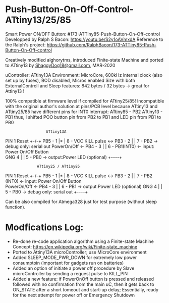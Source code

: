 # Push-Button-On-Off-Control-ATtiny13/25/85
Smart Power ON/OFF Button: #173-ATTiny85-Push-Button-On-Off-control
Developped by Ralph S Bacon: https://youtu.be/S2y1oAVmxdA 
Reference to the Ralph's project: https://github.com/RalphBacon/173-ATTiny85-Push-Button-On-Off-control

Creatively modified alghorytms, introduced Finite-state Machine and ported to ATtiny13 
by ShaggyDog18@gmail.com, MAR-2020

uController: ATtiny13A
Environment: MicroCore, 600kHz internal clock (also set up by fuses), BOD disabled, Micros enabled 
Size with both ExternalControll and Sleep features: 842 bytes / 32 bytes -> great for Attiny13 ! 
 
100% compatible at firmware level if compiled for ATtiny25/85!
Incompatible with the original author's solution at pins/PCB level because ATtiny13 and ATtiny25/85
have different pins for INT0 interrupt:
   ATtiny85 - PB2
   ATtiny13 - PB1
thus, I shifted POO button pin from PB2 to PB1 and 
                       LED pin from PB1 to PB0

                      ATtiny13A
PIN 1 Reset             +-\/-+
                PB5 - 1 |*   | 8 - VCC
 KILL pulse <-> PB3 - 2 |    | 7 - PB2       -> debug only: serial out
 PowerOn/Off <- PB4 - 3 |    | 6 - PB1(INT0) <- input: Power On/Off Button          
                GNG   4 |    | 5 - PB0       -> output:Power LED (optional)
                        +----+

                  ATtiny25 / ATtiny85 
PIN 1 Reset             +-\/-+
                PB5 - 1 |*   | 8 - VCC
 KILL pulse <-> PB3 - 2 |    | 7 - PB2 (INT0) <- input: Power On/Off Button          
 PowerOn/Off <- PB4 - 3 |    | 6 - PB1        -> output:Power LED (optional)
                GNG   4 |    | 5 - PB0        -> debug only: serial out
                        +----+

Can be also compiled for Atmega328 just for test purpose (without sleep function).


# Modfications Log: 
 - Re-done re-code application algorithm using a Finite-state Machine Concept: https://en.wikipedia.org/wiki/Finite-state_machine
 - Ported to Attiny13A microController; use MicroCore environment
 - Added SLEEP_MODE_PWR_DOWN for extremely low power consumptoin (important for gadgets run on batteries) 
 - Added an option of initiate a power off procedure by Slave microController by 
   sending a request pulse to KILL_PIN 
 - Added a new feature: if PowerOnOff button is pressed and released followed with no confirmation from the main uC, 
   then it gets back to ON_STATE after a short tomeout and start-up delay; 
   Essentially, ready for the next attempt for power off or Emergency Shutdown 
